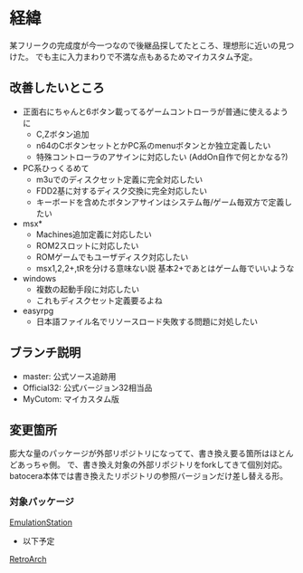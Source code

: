 # 経緯

某フリークの完成度が今一つなので後継品探してたところ、理想形に近いの見つけた。
でも主に入力まわりで不満な点もあるためマイカスタム予定。

## 改善したいところ

- 正面右にちゃんと6ボタン載ってるゲームコントローラが普通に使えるように
  - C,Zボタン追加
  - n64のCボタンセットとかPC系のmenuボタンとか独立定義したい
  - 特殊コントローラのアサインに対応したい (AddOn自作で何とかなる?)
- PC系ひっくるめて
  - m3uでのディスクセット定義に完全対応したい
  - FDD2基に対するディスク交換に完全対応したい
  - キーボードを含めたボタンアサインはシステム毎/ゲーム毎双方で定義したい
- msx*
  - Machines追加定義に対応したい
  - ROM2スロットに対応したい
  - ROMゲームでもユーザディスク対応したい
  - msx1,2,2+,tRを分ける意味ない説 基本2+であとはゲーム毎でいいような
- windows
  - 複数の起動手段に対応したい
  - これもディスクセット定義要るよね
- easyrpg
  - 日本語ファイル名でリソースロード失敗する問題に対処したい

## ブランチ説明

- master: 公式ソース追跡用
- Official32: 公式バージョン32相当品
- MyCutom: マイカスタム版

## 変更箇所 

膨大な量のパッケージが外部リポジトリになってて、書き換え要る箇所はほとんどあっちゃ側。
で、書き換え対象の外部リポジトリをforkしてきて個別対応。
batocera本体では書き換えたリポジトリの参照バージョンだけ差し替える形。

### 対象パッケージ 

[EmulationStation](https://github.com/NullPopPoLab/EmulationStation)

- 以下予定

[RetroArch](https://github.com/NullPopPoLab/RetroArch)
